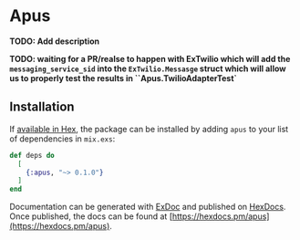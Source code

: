 # Apus

**TODO: Add description**

**TODO: waiting for a PR/realse to happen with ExTwilio which will add the 
`messaging_service_sid` into the `ExTwilio.Messasge` struct which will allow
us to properly test the results in ``Apus.TwilioAdapterTest`**

## Installation

If [available in Hex](https://hex.pm/docs/publish), the package can be installed
by adding `apus` to your list of dependencies in `mix.exs`:

```elixir
def deps do
  [
    {:apus, "~> 0.1.0"}
  ]
end
```

Documentation can be generated with [ExDoc](https://github.com/elixir-lang/ex_doc)
and published on [HexDocs](https://hexdocs.pm). Once published, the docs can
be found at [https://hexdocs.pm/apus](https://hexdocs.pm/apus).


